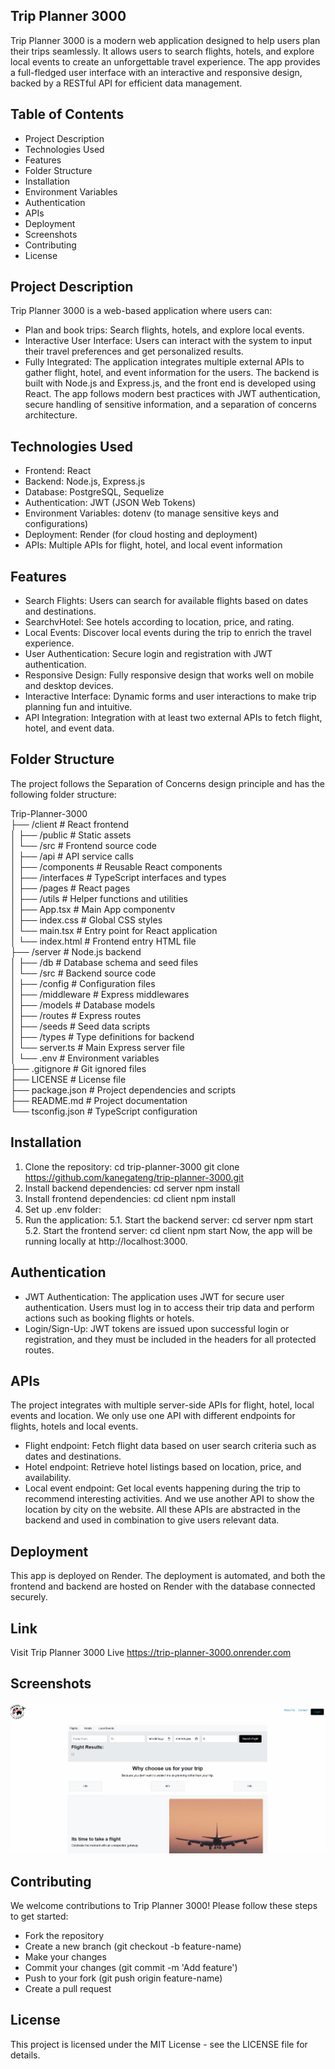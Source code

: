 ## Trip Planner 3000
Trip Planner 3000 is a modern web application designed to help users plan their trips seamlessly. It allows users to search flights, hotels, and explore local events to create an unforgettable travel experience. The app provides a full-fledged user interface with an interactive and responsive design, backed by a RESTful API for efficient data management.

## Table of Contents
- Project Description 
- Technologies Used
- Features
- Folder Structure
- Installation
- Environment Variables
- Authentication
- APIs
- Deployment
- Screenshots
- Contributing
- License

## Project Description
Trip Planner 3000 is a web-based application where users can:
- Plan and book trips: Search flights, hotels, and explore local events.
- Interactive User Interface: Users can interact with the system to input their travel preferences and get personalized results.
- Fully Integrated: The application integrates multiple external APIs to gather flight, hotel, and event information for the users.
The backend is built with Node.js and Express.js, and the front end is developed using React. The app follows modern best practices with JWT authentication, secure handling of sensitive information, and a separation of concerns architecture.

## Technologies Used
- Frontend: React
- Backend: Node.js, Express.js
- Database: PostgreSQL, Sequelize 
- Authentication: JWT (JSON Web Tokens)
- Environment Variables: dotenv (to manage sensitive keys and configurations)
- Deployment: Render (for cloud hosting and deployment)
- APIs: Multiple APIs for flight, hotel, and local event information

## Features
- Search Flights: Users can search for available flights based on dates and destinations.
- SearchvHotel: See hotels according to location, price, and rating.
- Local Events: Discover local events during the trip to enrich the travel experience.
- User Authentication: Secure login and registration with JWT authentication.
- Responsive Design: Fully responsive design that works well on mobile and desktop devices.
- Interactive Interface: Dynamic forms and user interactions to make trip planning fun and intuitive.
- API Integration: Integration with at least two external APIs to fetch flight, hotel, and event data.

## Folder Structure
The project follows the Separation of Concerns design principle and has the following folder structure:

Trip-Planner-3000<br>
├── /client                    # React frontend <br>
│   ├── /public                # Static assets <br> 
│   └── /src                   # Frontend source code <br>
│       ├── /api               # API service calls <br>
│       ├── /components        # Reusable React components <br>
│       ├── /interfaces        # TypeScript interfaces and types <br>
│       ├── /pages             # React pages <br>
│       ├── /utils             # Helper functions and utilities <br>
│       ├── App.tsx            # Main App componentv <br>
│       ├── index.css          # Global CSS styles <br>
│       └── main.tsx           # Entry point for React application <br>
│   └── index.html             # Frontend entry HTML file <br>
├── /server                    # Node.js backend <br>
│   ├── /db                    # Database schema and seed files <br>
│   └── /src                   # Backend source code <br>
│       ├── /config            # Configuration files <br>
│       ├── /middleware        # Express middlewares <br>
│       ├── /models            # Database models <br>
│       ├── /routes            # Express routes <br>
│       ├── /seeds             # Seed data scripts <br>
│       ├── /types             # Type definitions for backend <br>
│       └── server.ts          # Main Express server file <br>
│   └── .env                   # Environment variables <br>
├── .gitignore                 # Git ignored files <br>
├── LICENSE                    # License file <br>
├── package.json               # Project dependencies and scripts <br>
├── README.md                  # Project documentation <br>
└── tsconfig.json              # TypeScript configuration <br>

## Installation
1. Clone the repository:
    cd trip-planner-3000
    git clone https://github.com/kanegateng/trip-planner-3000.git
2. Install backend dependencies:
    cd server
    npm install
3. Install frontend dependencies:
    cd client
    npm install
4. Set up .env folder:
5. Run the application:
    5.1. Start the backend server:
        cd server
        npm start
    5.2. Start the frontend server:
        cd client
        npm start
Now, the app will be running locally at http://localhost:3000.

## Authentication
- JWT Authentication: The application uses JWT for secure user authentication. Users must log in to access their trip data and perform actions such as booking flights or hotels.
- Login/Sign-Up: JWT tokens are issued upon successful login or registration, and they must be included in the headers for all protected routes.

## APIs
The project integrates with multiple server-side APIs for flight, hotel, local events and location.
We only use one API with different endpoints for flights, hotels and local events.
- Flight endpoint: Fetch flight data based on user search criteria such as dates and destinations.
- Hotel endpoint: Retrieve hotel listings based on location, price, and availability.
- Local event endpoint: Get local events happening during the trip to recommend interesting activities.
And we use another API to show the location by city on the website. 
All these APIs are abstracted in the backend and used in combination to give users relevant data.

## Deployment
This app is deployed on Render. The deployment is automated, and both the frontend and backend are hosted on Render with the database connected securely.

## Link
Visit Trip Planner 3000 Live https://trip-planner-3000.onrender.com

## Screenshots
![Screenshot of the Trip Planner 3000](./client/src/assets/Trip-Planner-Screenshot.png)

## Contributing
We welcome contributions to Trip Planner 3000! Please follow these steps to get started:
- Fork the repository
- Create a new branch (git checkout -b feature-name)
- Make your changes
- Commit your changes (git commit -m 'Add feature')
- Push to your fork (git push origin feature-name)
- Create a pull request

## License
This project is licensed under the MIT License - see the LICENSE file for details.



